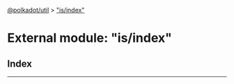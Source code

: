 [@polkadot/util](../README.md) > ["is/index"](../modules/_is_index_.md)

# External module: "is/index"

## Index

---

